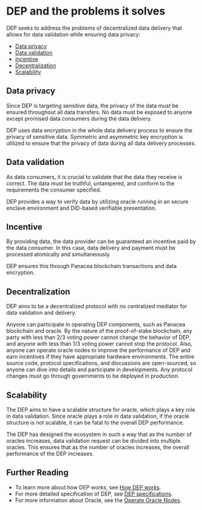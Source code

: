 # DEP and the problems it solves

DEP seeks to address the problems of decentralized data delivery that allows for data validation while ensuring data privacy:

- [Data privacy](#data-privacy)
- [Data validation](#data-validation)
- [Incentive](#incentive)
- [Decentralization](#decentralization)
- [Scalability](#scalability)

## Data privacy

Since DEP is targeting sensitive data, the privacy of the data must be ensured throughout all data transfers. 
No data must be exposed to anyone except promised data consumers during the data delivery.

DEP uses data encryption in the whole data delivery process to ensure the privacy of sensitive data. 
Symmetric and asymmetric key encryption is utilized to ensure that the privacy of data during all data delivery processes.

## Data validation

As data consumers, it is crucial to validate that the data they receive is correct.
The data must be truthful, untampered, and conform to the requirements the consumer specified.

DEP provides a way to verify data by utilizing oracle running in an secure enclave environment and DID-based verifiable presentation.

## Incentive

By providing data, the data provider can be guaranteed an incentive paid by the data consumer. 
In this case, data delivery and payment must be processed atomically and simultaneously.

DEP ensures this through Panacea blockchain transactions and data encryption.

## Decentralization

DEP aims to be a decentralized protocol with no centralized mediator for data validation and delivery.

Anyone can participate in operating DEP components, such as Panacea blockchain and oracle. By the nature of the proof-of-stake blockchain, any party with less than 2/3 voting power cannot change the behavior of DEP, and anyone with less than 1/3 voting power cannot stop the protocol. Also, anyone can operate oracle nodes to improve the performance of DEP and earn incentives if they have appropriate hardware environments.
The entire source code, protocol specifications, and discussions are open-sourced, so anyone can dive into details and participate in developments. Any protocol changes must go through governments to be deployed in production. 

## Scalability

The DEP aims to have a scalable structure for oracle, which plays a key role in data validation.
Since oracle plays a role in data validation, if the oracle structure is not scalable, it can be fatal to the overall DEP performance.

The DEP has designed the ecosystem in such a way that as the number of oracles increases, data validation request can be divided into multiple oracles.
This ensures that as the number of oracles increases, the overall performance of the DEP increases.

## Further Reading

- To learn more about how DEP works, see [How DEP works](2-How-DEP-works.md).
- For more detailed specification of DEP, see [DEP specifications](../../3-protocol-devs/1-dep-specs/0-overview.md).
- For more information about Oracle, see the [Operate Oracle Nodes](../../5-oracles/1-operate-oracle-nodes/0-overview.md).
